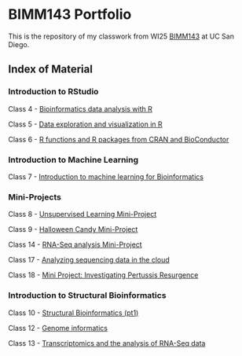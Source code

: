# BIMM143 Portfolio

This is the repository of my classwork from WI25 [BIMM143](https://bioboot.github.io/bimm143_W25/) at UC San Diego.

## Index of Material

### Introduction to RStudio

Class 4 - [Bioinformatics data analysis with R](https://htmlpreview.github.io/?https://raw.githubusercontent.com/ruthcbarnes/BIMM143_GITHUB/refs/heads/main/Class04Rstudio/Class04.html)

Class 5 - [Data exploration and visualization in R](https://htmlpreview.github.io/?https://raw.githubusercontent.com/ruthcbarnes/BIMM143_GITHUB/refs/heads/main/Class05/Class05.html)

Class 6 - [R functions and R packages from CRAN and BioConductor](https://htmlpreview.github.io/?https://raw.githubusercontent.com/ruthcbarnes/BIMM143_GITHUB/refs/heads/main/Class06/Class06-R_functions.html)

### Introduction to Machine Learning

Class 7 - [Introduction to machine learning for Bioinformatics](https://htmlpreview.github.io/?https://raw.githubusercontent.com/ruthcbarnes/BIMM143_GITHUB/refs/heads/main/Class07/Class07.html)

### Mini-Projects

Class 8 - [Unsupervised Learning Mini-Project](https://htmlpreview.github.io/?https://raw.githubusercontent.com/ruthcbarnes/BIMM143_GITHUB/refs/heads/main/Class08/Class08.html)

Class 9 - [Halloween Candy Mini-Project](https://htmlpreview.github.io/?https://raw.githubusercontent.com/ruthcbarnes/BIMM143_GITHUB/refs/heads/main/Class09/Class09.html)

Class 14 - [RNA-Seq analysis Mini-Project](https://htmlpreview.github.io/?https://raw.githubusercontent.com/ruthcbarnes/BIMM143_GITHUB/refs/heads/main/Class%2014/Class14.html)

Class 17 - [Analyzing sequencing data in the cloud](https://htmlpreview.github.io/?https://raw.githubusercontent.com/ruthcbarnes/BIMM143_GITHUB/refs/heads/main/Class17/Class17_extracredit.html)

Class 18 - [Mini Project: Investigating Pertussis Resurgence](https://htmlpreview.github.io/?https://raw.githubusercontent.com/ruthcbarnes/BIMM143_GITHUB/refs/heads/main/Class18/Class18.html)

### Introduction to Structural Bioinformatics

Class 10 - [Structural Bioinformatics (pt1)](https://htmlpreview.github.io/?https://raw.githubusercontent.com/ruthcbarnes/BIMM143_GITHUB/refs/heads/main/Class10/Class10.html)

Class 12 - [Genome informatics](https://htmlpreview.github.io/?https://raw.githubusercontent.com/ruthcbarnes/BIMM143_GITHUB/refs/heads/main/Class%2012/HW%20Class12%20.html)

Class 13 - [Transcriptomics and the analysis of RNA-Seq data](https://htmlpreview.github.io/?https://raw.githubusercontent.com/ruthcbarnes/BIMM143_GITHUB/refs/heads/main/Class%2013/Class%2013.html)





